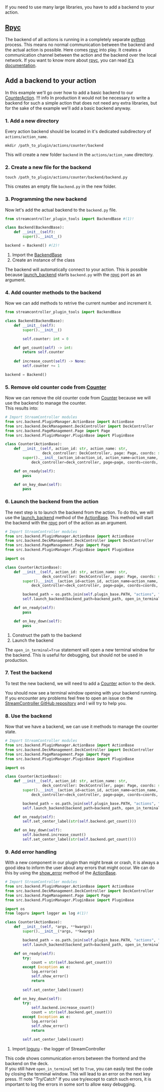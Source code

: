 If you need to use many large libraries, you have to add a backend to your action.

## [Rpyc](https://rpyc.readthedocs.io/en/latest/)
The backend of all actions is running in a completely separate [python](https://pypi.org/) process. This means no normal communication between the backend and the actual action is possible. Here comes [rpyc](https://rpyc.readthedocs.io/en/latest/) into play. It creates a communication channel between the action and the backend over the local network. If you want to know more about [rpyc](https://rpyc.readthedocs.io/en/latest/), you can read [it's documentation](https://rpyc.readthedocs.io/en/latest/).

## Add a backend to your action
In this example we'll go over how to add a basic backend to our [CounterAction](AddCounter.md).
!!! info
    In production it would not be necessary to write a backend for such a simple action that does not need any extra libraries, but for the sake of the example we'll add a basic backend anyway.

### 1. Add a new directory
Every action backend should be located in it's dedicated subdirectory of `actions/action_name`.
```shell
mkdir /path_to_plugin/actions/counter/backend
```
This will create a new folder `backend` in the `actions/action_name` directory.

### 2. Create a new file for the backend
```shell
touch /path_to_plugin/actions/counter/backend/backend.py
```
This creates an empty file `backend.py` in the new folder.

### 3. Programming the new backend
Now let's add the actual backend to the `backend.py` file.
```python title="backend.py"
from streamcontroller_plugin_tools import BackendBase #(1)!

class Backend(BackendBase):
    def __init__(self):
        super().__init__()

backend = Backend() #(2)!
```

1. Import the [BackendBase](../bases/BackendBase_py.md)
2. Create an instance of the class

The backend will automatically connect to your action. This is possible because [launch_backend](../bases/ActionBase_py.md#launch_backend) starts `backend.py` with the [rpyc](https://rpyc.readthedocs.io/en/latest/) port as an argument.

### 4. Add counter methods to the backend
Now we can add methods to retrive the current number and increment it.
```python title="backend.py" hl_lines="7-13"
from streamcontroller_plugin_tools import BackendBase

class Backend(BackendBase):
    def __init__(self):
        super().__init__()

        self.counter: int = 0

    def get_count(self) -> int:
        return self.counter
    
    def increase_count(self) -> None:
        self.counter += 1

backend = Backend()
```

### 5. Remove old counter code from [Counter](AddCounter.md)
Now we can remove the old counter code from [Counter](AddCounter.md) because we will use the backend to manage the counter.  
This results into:
```python title="counter.py"
# Import StreamController modules
from src.backend.PluginManager.ActionBase import ActionBase
from src.backend.DeckManagement.DeckController import DeckController
from src.backend.PageManagement.Page import Page
from src.backend.PluginManager.PluginBase import PluginBase

class Counter(ActionBase):
    def __init__(self, action_id: str, action_name: str,
                 deck_controller: DeckController, page: Page, coords: str, plugin_base: PluginBase):
        super().__init__(action_id=action_id, action_name=action_name,
            deck_controller=deck_controller, page=page, coords=coords, plugin_base=plugin_base)

    def on_ready(self):
        pass

    def on_key_down(self):
        pass
```

### 6. Launch the backend from the action
The next step is to launch the backend from the action. To do this, we will use the [launch_backend](../bases/ActionBase_py.md#launch_backend) method of the [ActionBase](../bases/ActionBase_py.md). This method will start the backend with the [rpyc](https://rpyc.readthedocs.io/en/latest/) port of the action as an argument.
```python title="counter.py" hl_lines="7 15-16"
# Import StreamController modules
from src.backend.PluginManager.ActionBase import ActionBase
from src.backend.DeckManagement.DeckController import DeckController
from src.backend.PageManagement.Page import Page
from src.backend.PluginManager.PluginBase import PluginBase

import os

class Counter(ActionBase):
    def __init__(self, action_id: str, action_name: str,
                 deck_controller: DeckController, page: Page, coords: str, plugin_base: PluginBase):
        super().__init__(action_id=action_id, action_name=action_name,
            deck_controller=deck_controller, page=page, coords=coords, plugin_base=plugin_base)

        backend_path = os.path.join(self.plugin_base.PATH, "actions", "counter", "backend", "backend.py") #(1)!
        self.launch_backend(backend_path=backend_path, open_in_terminal=True) #(2)!

    def on_ready(self):
        pass

    def on_key_down(self):
        pass
```

1. Construct the path to the backend
2. Launch the backend

The `open_in_terminal=True` statement will open a new terminal window for the backend. This is useful for debugging, but should not be used in production.

### 7. Test the backend
To test the new backend, we will need to add a [Counter](AddCounter.md) action to the deck.

You should now see a terminal window opening with your backend running.   
If you encounter any problems feel free to open an issue on the [StreamController GitHub repository](https://github.com/StreamController/streamcontroller) and I will try to help you.

### 8. Use the backend
Now that we have a backend, we can use it methods to manage the counter state.
```python title="counter.py" hl_lines="18-23"
# Import StreamController modules
from src.backend.PluginManager.ActionBase import ActionBase
from src.backend.DeckManagement.DeckController import DeckController
from src.backend.PageManagement.Page import Page
from src.backend.PluginManager.PluginBase import PluginBase

import os

class Counter(ActionBase):
    def __init__(self, action_id: str, action_name: str,
                 deck_controller: DeckController, page: Page, coords: str, plugin_base: PluginBase):
        super().__init__(action_id=action_id, action_name=action_name,
            deck_controller=deck_controller, page=page, coords=coords, plugin_base=plugin_base)

        backend_path = os.path.join(self.plugin_base.PATH, "actions", "counter", "backend", "backend.py")
        self.launch_backend(backend_path=backend_path, open_in_terminal=True)

    def on_ready(self):
        self.set_center_label(str(self.backend.get_count()))

    def on_key_down(self):
        self.backend.increase_count()
        self.set_center_label(str(self.backend.get_count()))
```
### 9. Add error handling
With a new component in our plugin than might break or crash, it is always a good idea to inform the user about any errors that might occur. We can do this by using the [show_error](../bases/ActionBase_py.md#show_error) method of the [ActionBase](../bases/ActionBase_py.md).
```python title="counter.py" hl_lines="8 20-27 30-38"
# Import StreamController modules
from src.backend.PluginManager.ActionBase import ActionBase
from src.backend.DeckManagement.DeckController import DeckController
from src.backend.PageManagement.Page import Page
from src.backend.PluginManager.PluginBase import PluginBase

import os
from loguru import logger as log #(1)!

class Counter(ActionBase):
    def __init__(self, *args, **kwargs):
        super().__init__(*args, **kwargs)

        backend_path = os.path.join(self.plugin_base.PATH, "actions", "counter", "backend", "backend.py")
        self.launch_backend(backend_path=backend_path, open_in_terminal=True)

    def on_ready(self):
        try:
            count = str(self.backend.get_count())
        except Exception as e:
            log.error(e)
            self.show_error()
            return
        
        self.set_center_label(count)

    def on_key_down(self):
        try:
            self.backend.increase_count()
            count = str(self.backend.get_count())
        except Exception as e:
            log.error(e)
            self.show_error()
            return
        
        self.set_center_label(count)
```

1. Import [loguru](https://loguru.readthedocs.io/en/stable/) - the logger of StreamController

This code shows communication errors between the frontend and the backend on the deck.  
If you still have `open_in_terminal` set to `True`, you can easily test the code by closing the terminal window. This will lead to an error on the next key press.
!!! note "Try/Catch"
    If you use try/except to catch such errors, it is important to log the errors in some sort to allow easy debugging.